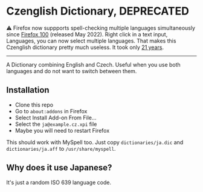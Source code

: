 # Czenglish Dictionary, DEPRECATED

⚠️ Firefox now suppports spell-checking multiple languages simultaneously since [Firefox 100](https://www.mozilla.org/en-US/firefox/100.0/releasenotes/) (released May 2022). Right click in a text input, Languages, you can now select multiple languages. That makes this Czenglish dictionary pretty much useless. It took only [21 years](https://bugzilla.mozilla.org/show_bug.cgi?id=69687).

---

A Dictionary combining English and Czech. Useful when you use both languages and do not want to switch between them.

## Installation
- Clone this repo
- Go to `about:addons` in Firefox
- Select Install Add-on From File...
- Select the `ja@example.cz.xpi` file
- Maybe you will need to restart Firefox

This should work with MySpell too. Just copy `dictionaries/ja.dic` and `dictionaries/ja.aff` to `/usr/share/myspell`.

## Why does it use Japanese?
It's just a random ISO 639 language code.

